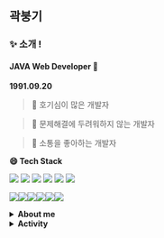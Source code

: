 # 

## 곽붕기


###  ✨ 소개 !


####  JAVA Web Developer 🌱


**1991.09.20**


> 🤔 호기심이 많은 개발자

> 💬 문제해결에 두려워하지 않는 개발자

> 👯 소통을 좋아하는 개발자


**😄 Tech Stack**


<img src="https://img.shields.io/badge/JAVA-007396?style=for-the-badge&logo=java&logoColor=white"> <img src="https://img.shields.io/badge/Spring-6DB33F?style=for-the-badge&logo=Spring&logoColor=white"> 
<img src="https://img.shields.io/badge/javascript-F7DF1E?style=for-the-badge&logo=javascript&logoColor=black"> <img src="https://img.shields.io/badge/jquery-0769AD?style=for-the-badge&logo=jquery&logoColor=white"> <img src="https://img.shields.io/badge/react-61DAFB?style=for-the-badge&logo=react&logoColor=black">
<img src="https://img.shields.io/badge/html-E34F26?style=for-the-badge&logo=html5&logoColor=white"> 

<img src="https://img.shields.io/badge/css-1572B6?style=for-the-badge&logo=css3&logoColor=white"><img src="https://img.shields.io/badge/bootstrap-7952B3?style=for-the-badge&logo=bootstrap&logoColor=white"><img src="https://img.shields.io/badge/oracle-F80000?style=for-the-badge&logo=oracle&logoColor=white"><img src="https://img.shields.io/badge/mysql-4479A1?style=for-the-badge&logo=mysql&logoColor=white"><img src="https://img.shields.io/badge/apache tomcat-F8DC75?style=for-the-badge&logo=apachetomcat&logoColor=white"><img src="https://img.shields.io/badge/github-181717?style=for-the-badge&logo=github&logoColor=white">


<details>
<summary>
 <b>About me</b>
</summary>
<div markdown="1">
 
 
**Motto**
- Do your best and God will do rest
- Learn not, know not
- Will is power 
 
 **Experience**
- The Korean Armed Forces
- SKEnglish
- Korean Tradition Museum manager
- VC Sunight Generaiton
- Philoptics research assistance with Samsung Display
- Binance gift-option trading
 
 
 </div>
</details>

<details>
<summary>
 <b>Activity</b>
</summary>

<div markdown="1">
 
# **활동**
### [활동 요약](#활동-요약)  
  > [교육/캠프] 비트컴퓨터 JAVA 웹개발 # 203기 (2021.02.22 ~ 2021.07.21)  
  
  > [교육] 우아한테크러닝 4기 : 나만의 노션 만들기 (2021.06.01 ~ 2021.06.24)
 
### [프로젝트 리스트](#프로젝트-요약)  
  > [JAVA.console] [영화예매](https://github.com/bkk91/movieReservation)
  
  > [JAVA.swing] [테트리스](https://github.com/bkk91/tetris)
  
  > [Web Front-end] [창덕궁달빛기행](https://github.com/bkk91/culturalTrip)  
  
  > [Web Back-end] [DOG SHELTER](https://github.com/bkk91/dogShelter) 
   
  > [Web Project] [SAP SCANNER](https://github.com/bkk91/sapScanner)   
 
### [프로젝트 요약](#프로젝트-요약)  
 
| 기간 | 프로젝트 명 |  내용|
|:------|:---------|:--------|
| 2021.03.15 – 2021.03.19 | Movie Ticket Booking Program <br> (영화 예매 프로그램) | MVC패턴을 활용하여 영화예매 프로그램을 Console로 구현 <br> (1st programming)  |
| 2021.03.22 – 2021.04.02 | Tetris (테트리스) | Java Swing을 활용하여 테트리스 프로그램 구현 |
| 2021.04.12 - 2021.04.23 | 창덕궁 달빛기행 | 비트컴퓨터 교육과정 중 프론트엔드 프로젝트 작업  | 
| 2021.04.26 - 2021.05.07 | Dog Shelter (유기견 보호) | 비트컴퓨터 교육과정 중 백엔드 프로젝트 작업  |
| 2021.05.17 - 2021.07.12 | SAP Scanner (항공권 예매) | 비트컴퓨터 교육과정 중 최종 프로젝트 작업 |
| 2021.06.01 – 2021.06.24 | 우아한 테크러닝 4기 | 우아한테크러닝 교육과정 : 나만의 노션 만들기  |
 
 
 </div>
</details>
